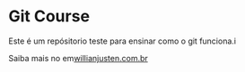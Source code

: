 # Git Course

Este é um repósitorio teste para ensinar como o git funciona.i

Saiba mais no em[willianjusten.com.br](http://willianjusten.com.br)


